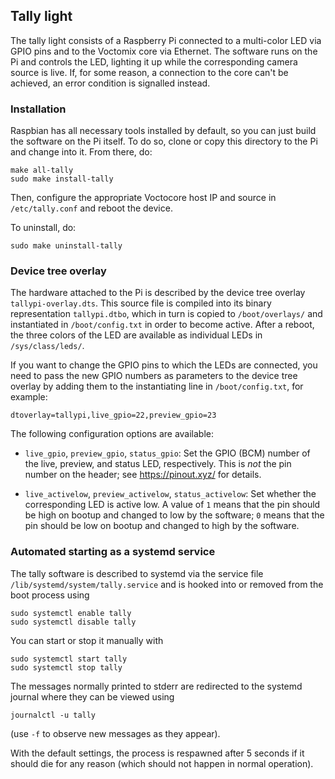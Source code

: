 Tally light
-----------

The tally light consists of a Raspberry Pi connected to a multi-color
LED via GPIO pins and to the Voctomix core via Ethernet.  The software
runs on the Pi and controls the LED, lighting it up while the
corresponding camera source is live.  If, for some reason, a
connection to the core can't be achieved, an error condition is
signalled instead.


### Installation

Raspbian has all necessary tools installed by default, so you can just
build the software on the Pi itself.  To do so, clone or copy this
directory to the Pi and change into it.  From there, do:
```
make all-tally
sudo make install-tally
```
Then, configure the appropriate Voctocore host IP and source in
`/etc/tally.conf` and reboot the device.

To uninstall, do:
```
sudo make uninstall-tally
```


### Device tree overlay

The hardware attached to the Pi is described by the device tree
overlay `tallypi-overlay.dts`.  This source file is compiled into its
binary representation `tallypi.dtbo`, which in turn is copied to
`/boot/overlays/` and instantiated in `/boot/config.txt` in order to
become active.  After a reboot, the three colors of the LED are
available as individual LEDs in `/sys/class/leds/`.

If you want to change the GPIO pins to which the LEDs are connected,
you need to pass the new GPIO numbers as parameters to the device tree
overlay by adding them to the instantiating line in
`/boot/config.txt`, for example:

```
dtoverlay=tallypi,live_gpio=22,preview_gpio=23
```

The following configuration options are available:

* `live_gpio`, `preview_gpio`, `status_gpio`: Set the GPIO (BCM)
  number of the live, preview, and status LED, respectively.  This is
  *not* the pin number on the header; see https://pinout.xyz/ for
  details.

* `live_activelow`, `preview_activelow`, `status_activelow`: Set
  whether the corresponding LED is active low.  A value of `1` means
  that the pin should be high on bootup and changed to low by the
  software; `0` means that the pin should be low on bootup and changed
  to high by the software.


### Automated starting as a systemd service

The tally software is described to systemd via the service file
`/lib/systemd/system/tally.service` and is hooked into or removed from
the boot process using
```
sudo systemctl enable tally
sudo systemctl disable tally
```
You can start or stop it manually with
```
sudo systemctl start tally
sudo systemctl stop tally
```
The messages normally printed to stderr are redirected to the systemd
journal where they can be viewed using
```
journalctl -u tally
```
(use `-f` to observe new messages as they appear).

With the default settings, the process is respawned after 5 seconds if
it should die for any reason (which should not happen in normal
operation).
